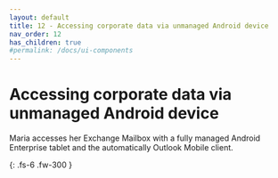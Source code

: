 ```yaml
---
layout: default
title: 12 - Accessing corporate data via unmanaged Android device
nav_order: 12
has_children: true
#permalink: /docs/ui-components
---
```


# Accessing corporate data via unmanaged Android device

Maria accesses her Exchange Mailbox with a fully managed Android Enterprise tablet and the automatically Outlook Mobile client.


{: .fs-6 .fw-300 }

